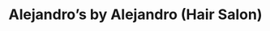 ---
title: "Alejandro’s by Alejandro (Hair Salon)"
url: /weston/alejandros-by-alejandro-hair-salon/
shop: Friseur
---